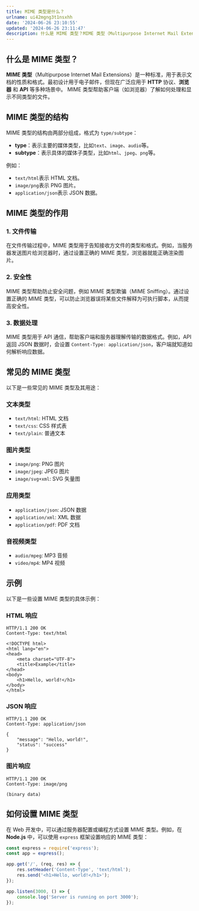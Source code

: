 ```yaml
---
title: MIME 类型是什么？
urlname: ui42mgng3t1nsxhh
date: '2024-06-26 23:10:55'
updated: '2024-06-26 23:11:47'
description: 什么是 MIME 类型？MIME 类型（Multipurpose Internet Mail Extensions）是一种标准，用于表示文档的性质和格式。最初设计用于电子邮件，但现在广泛应用于 HTTP 协议、浏览器 和 API 等多种场景中。MIME 类型帮助客户端（如浏览器）了解如何处理和...
---
```

## 什么是 MIME 类型？
**MIME 类型**（Multipurpose Internet Mail Extensions）是一种标准，用于表示文档的性质和格式。最初设计用于电子邮件，但现在广泛应用于 **HTTP** 协议、**浏览器** 和 **API** 等多种场景中。
MIME 类型帮助客户端（如浏览器）了解如何处理和显示不同类型的文件。
## MIME 类型的结构
MIME 类型的结构由两部分组成，格式为 `type/subtype`：

- **type**：表示主要的媒体类型，比如`text`、`image`、`audio`等。
- **subtype**：表示具体的媒体子类型，比如`html`、`jpeg`、`png`等。

例如：

- `text/html`表示 HTML 文档。
- `image/png`表示 PNG 图片。
- `application/json`表示 JSON 数据。
## MIME 类型的作用
### 1. 文件传输
在文件传输过程中，MIME 类型用于告知接收方文件的类型和格式。例如，当服务器发送图片给浏览器时，通过设置正确的 MIME 类型，浏览器就能正确渲染图片。
### 2. 安全性
MIME 类型帮助防止安全问题，例如 MIME 类型欺骗（MIME Sniffing）。通过设置正确的 MIME 类型，可以防止浏览器误将某些文件解释为可执行脚本，从而提高安全性。
### 3. 数据处理
MIME 类型用于 API 通信，帮助客户端和服务器理解传输的数据格式。例如，API 返回 JSON 数据时，会设置 `Content-Type: application/json`，客户端就知道如何解析响应数据。
## 常见的 MIME 类型
以下是一些常见的 MIME 类型及其用途：
### 文本类型

- `text/html`: HTML 文档
- `text/css`: CSS 样式表
- `text/plain`: 普通文本
### 图片类型

- `image/png`: PNG 图片
- `image/jpeg`: JPEG 图片
- `image/svg+xml`: SVG 矢量图
### 应用类型

- `application/json`: JSON 数据
- `application/xml`: XML 数据
- `application/pdf`: PDF 文档
### 音视频类型

- `audio/mpeg`: MP3 音频
- `video/mp4`: MP4 视频
## 示例
以下是一些设置 MIME 类型的具体示例：
### HTML 响应
```http
HTTP/1.1 200 OK
Content-Type: text/html

<!DOCTYPE html>
<html lang="en">
<head>
    <meta charset="UTF-8">
    <title>Example</title>
</head>
<body>
    <h1>Hello, world!</h1>
</body>
</html>
```
### JSON 响应
```http
HTTP/1.1 200 OK
Content-Type: application/json

{
    "message": "Hello, world!",
    "status": "success"
}
```
### 图片响应
```http
HTTP/1.1 200 OK
Content-Type: image/png

(binary data)
```
## 如何设置 MIME 类型
在 Web 开发中，可以通过服务器配置或编程方式设置 MIME 类型。例如，在 **Node.js** 中，可以使用 `express` 框架设置响应的 MIME 类型：
```javascript
const express = require('express');
const app = express();

app.get('/', (req, res) => {
    res.setHeader('Content-Type', 'text/html');
    res.send('<h1>Hello, world!</h1>');
});

app.listen(3000, () => {
    console.log('Server is running on port 3000');
});
```

